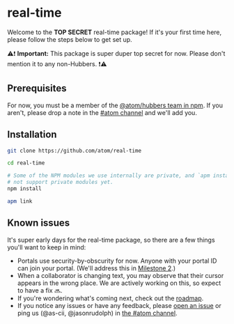 # real-time

Welcome to the **TOP SECRET** real-time package! If it's your first time here, please follow the steps below to get set up.

⚠️❗ **Important:** This package is super duper top secret for now. Please don't mention it to any non-Hubbers. ❗⚠️

## Prerequisites

For now, you must be a member of the [@atom/hubbers team in npm](https://www.npmjs.com/org/atom/team/hubbers#members). If you aren't, please drop a note in the [#atom channel][] and we'll add you.

## Installation

```sh
git clone https://github.com/atom/real-time

cd real-time

# Some of the NPM modules we use internally are private, and `apm install` does
# not support private modules yet.
npm install

apm link
```

## Known issues

It's super early days for the real-time package, so there are a few things you'll want to keep in mind:

- Portals use security-by-obscurity for now. Anyone with your portal ID can join your portal. (We'll address this in [Milestone 2](https://github.com/github/atom-log/blob/1f94a5b7ce6f90d9232d51663c9a6adf728831d6/real-time-collaboration/portals-roadmap.md#milestone-2-authentication-and-presence).)
- When a collaborator is changing text, you may observe that their cursor appears in the wrong place. We are actively working on this, so expect to have a fix :soon:.
- If you're wondering what's coming next, check out the [roadmap](https://github.com/github/atom-log/blob/master/real-time-collaboration/portals-roadmap.md).
- If you notice any issues or have any feedback, please [open an issue](https://github.com/atom/real-time/issues/new) or ping us (@as-cii, @jasonrudolph) in [the #atom channel][#atom channel].

[#atom channel]: https://github.slack.com/messages/C10LC3XV1/details/
